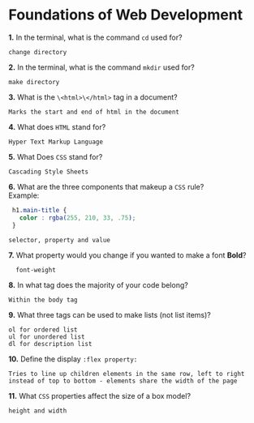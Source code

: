 # Foundations of Web Development

**1.** In the terminal, what is the command `cd` used for?
<!-- enter you answer in the space below -->
```
change directory
```

**2.** In the terminal, what is the command `mkdir` used for?
<!-- enter you answer in the space below -->
```
make directory
```

**3.** What is the `\<html>\</html>` tag in a document?
<!-- enter you answer in the space below -->
```
Marks the start and end of html in the document
```

**4.** What does `HTML` stand for?
<!-- enter you answer in the space below -->
```
Hyper Text Markup Language
```

**5.** What Does `CSS` stand for?
<!-- enter you answer in the space below -->
```
Cascading Style Sheets
```

**6.** What are the three components that makeup a `CSS` rule? <br> Example:
```css
 h1.main-title {
   color : rgba(255, 210, 33, .75);
 }
```
<!-- enter you answer in the space below -->
```
selector, property and value
```

**7.** What property would you change if you wanted to make a font **Bold**?
<!-- enter you answer in the space below -->
```
  font-weight
```

**8.** In what tag does the majority of your code belong?
<!-- enter you answer in the space below -->
```
Within the body tag
```

**9.** What three tags can be used to make lists (not list items)?
<!-- enter you answer in the space below -->
```
ol for ordered list
ul for unordered list
dl for description list
```

**10.** Define the display `:flex property:`
<!-- enter you answer in the space below -->
```
Tries to line up children elements in the same row, left to right instead of top to bottom - elements share the width of the page
```

**11.** What `CSS` properties affect the size of a box model?
<!-- enter you answer in the space below -->
```
height and width
```